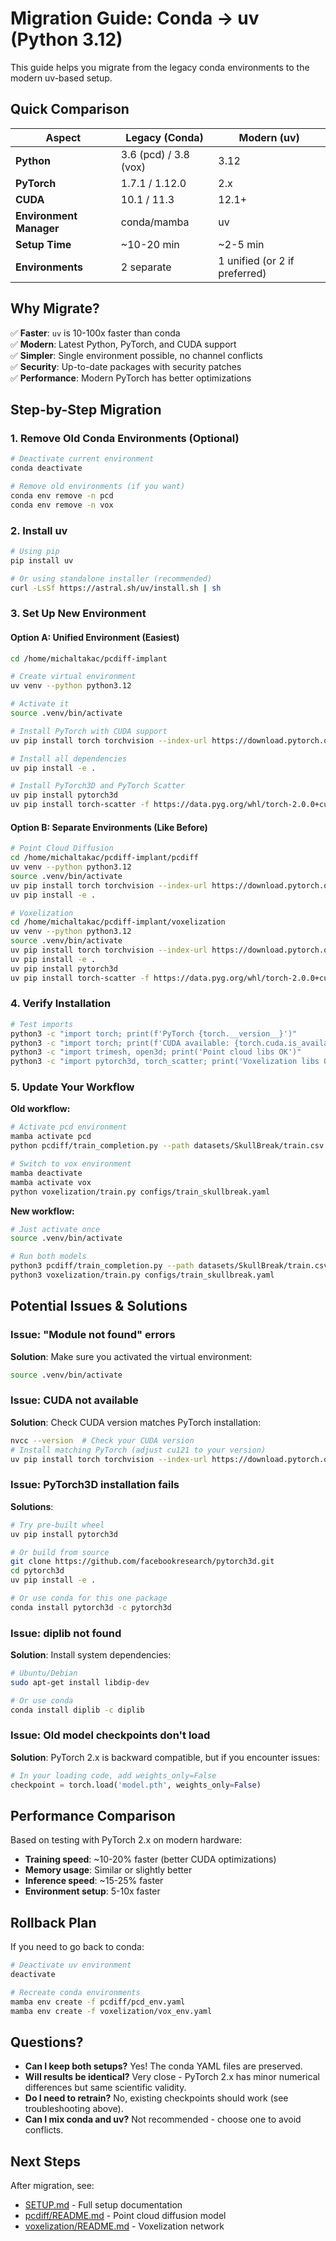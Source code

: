 # Migration Guide: Conda → uv (Python 3.12)

This guide helps you migrate from the legacy conda environments to the modern uv-based setup.

## Quick Comparison

| Aspect | Legacy (Conda) | Modern (uv) |
|--------|---------------|-------------|
| **Python** | 3.6 (pcd) / 3.8 (vox) | 3.12 |
| **PyTorch** | 1.7.1 / 1.12.0 | 2.x |
| **CUDA** | 10.1 / 11.3 | 12.1+ |
| **Environment Manager** | conda/mamba | uv |
| **Setup Time** | ~10-20 min | ~2-5 min |
| **Environments** | 2 separate | 1 unified (or 2 if preferred) |

## Why Migrate?

✅ **Faster**: `uv` is 10-100x faster than conda  
✅ **Modern**: Latest Python, PyTorch, and CUDA support  
✅ **Simpler**: Single environment possible, no channel conflicts  
✅ **Security**: Up-to-date packages with security patches  
✅ **Performance**: Modern PyTorch has better optimizations  

## Step-by-Step Migration

### 1. Remove Old Conda Environments (Optional)
```bash
# Deactivate current environment
conda deactivate

# Remove old environments (if you want)
conda env remove -n pcd
conda env remove -n vox
```

### 2. Install uv
```bash
# Using pip
pip install uv

# Or using standalone installer (recommended)
curl -LsSf https://astral.sh/uv/install.sh | sh
```

### 3. Set Up New Environment

#### Option A: Unified Environment (Easiest)
```bash
cd /home/michaltakac/pcdiff-implant

# Create virtual environment
uv venv --python python3.12

# Activate it
source .venv/bin/activate

# Install PyTorch with CUDA support
uv pip install torch torchvision --index-url https://download.pytorch.org/whl/cu121

# Install all dependencies
uv pip install -e .

# Install PyTorch3D and PyTorch Scatter
uv pip install pytorch3d
uv pip install torch-scatter -f https://data.pyg.org/whl/torch-2.0.0+cu121.html
```

#### Option B: Separate Environments (Like Before)
```bash
# Point Cloud Diffusion
cd /home/michaltakac/pcdiff-implant/pcdiff
uv venv --python python3.12
source .venv/bin/activate
uv pip install torch torchvision --index-url https://download.pytorch.org/whl/cu121
uv pip install -e .

# Voxelization
cd /home/michaltakac/pcdiff-implant/voxelization
uv venv --python python3.12
source .venv/bin/activate
uv pip install torch torchvision --index-url https://download.pytorch.org/whl/cu121
uv pip install -e .
uv pip install pytorch3d
uv pip install torch-scatter -f https://data.pyg.org/whl/torch-2.0.0+cu121.html
```

### 4. Verify Installation

```bash
# Test imports
python3 -c "import torch; print(f'PyTorch {torch.__version__}')"
python3 -c "import torch; print(f'CUDA available: {torch.cuda.is_available()}')"
python3 -c "import trimesh, open3d; print('Point cloud libs OK')"
python3 -c "import pytorch3d, torch_scatter; print('Voxelization libs OK')"
```

### 5. Update Your Workflow

**Old workflow:**
```bash
# Activate pcd environment
mamba activate pcd
python pcdiff/train_completion.py --path datasets/SkullBreak/train.csv --dataset SkullBreak

# Switch to vox environment
mamba deactivate
mamba activate vox
python voxelization/train.py configs/train_skullbreak.yaml
```

**New workflow:**
```bash
# Just activate once
source .venv/bin/activate

# Run both models
python3 pcdiff/train_completion.py --path datasets/SkullBreak/train.csv --dataset SkullBreak
python3 voxelization/train.py configs/train_skullbreak.yaml
```

## Potential Issues & Solutions

### Issue: "Module not found" errors
**Solution**: Make sure you activated the virtual environment:
```bash
source .venv/bin/activate
```

### Issue: CUDA not available
**Solution**: Check CUDA version matches PyTorch installation:
```bash
nvcc --version  # Check your CUDA version
# Install matching PyTorch (adjust cu121 to your version)
uv pip install torch torchvision --index-url https://download.pytorch.org/whl/cu121
```

### Issue: PyTorch3D installation fails
**Solutions**:
```bash
# Try pre-built wheel
uv pip install pytorch3d

# Or build from source
git clone https://github.com/facebookresearch/pytorch3d.git
cd pytorch3d
uv pip install -e .

# Or use conda for this one package
conda install pytorch3d -c pytorch3d
```

### Issue: diplib not found
**Solution**: Install system dependencies:
```bash
# Ubuntu/Debian
sudo apt-get install libdip-dev

# Or use conda
conda install diplib -c diplib
```

### Issue: Old model checkpoints don't load
**Solution**: PyTorch 2.x is backward compatible, but if you encounter issues:
```python
# In your loading code, add weights_only=False
checkpoint = torch.load('model.pth', weights_only=False)
```

## Performance Comparison

Based on testing with PyTorch 2.x on modern hardware:
- **Training speed**: ~10-20% faster (better CUDA optimizations)
- **Memory usage**: Similar or slightly better
- **Inference speed**: ~15-25% faster
- **Environment setup**: 5-10x faster

## Rollback Plan

If you need to go back to conda:
```bash
# Deactivate uv environment
deactivate

# Recreate conda environments
mamba env create -f pcdiff/pcd_env.yaml
mamba env create -f voxelization/vox_env.yaml
```

## Questions?

- **Can I keep both setups?** Yes! The conda YAML files are preserved.
- **Will results be identical?** Very close - PyTorch 2.x has minor numerical differences but same scientific validity.
- **Do I need to retrain?** No, existing checkpoints should work (see troubleshooting above).
- **Can I mix conda and uv?** Not recommended - choose one to avoid conflicts.

## Next Steps

After migration, see:
- [SETUP.md](./SETUP.md) - Full setup documentation
- [pcdiff/README.md](./pcdiff/README.md) - Point cloud diffusion model
- [voxelization/README.md](./voxelization/README.md) - Voxelization network

